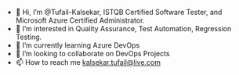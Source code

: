- 👋 Hi, I’m @Tufail-Kalsekar, ISTQB Certified Software Tester, and Microsoft Azure Certified Administrator.
- 👀 I’m interested in Quality Assurance, Test Automation, Regression Testing.
- 🌱 I’m currently learning Azure DevOps
- 💞️ I’m looking to collaborate on DevOps Projects
- 📫 How to reach me kalsekar.tufail@live.com

<!---
Tufail-Kalsekar/Tufail-Kalsekar is a ✨ special ✨ repository because its `README.md` (this file) appears on your GitHub profile.
You can click the Preview link to take a look at your changes.
--->
